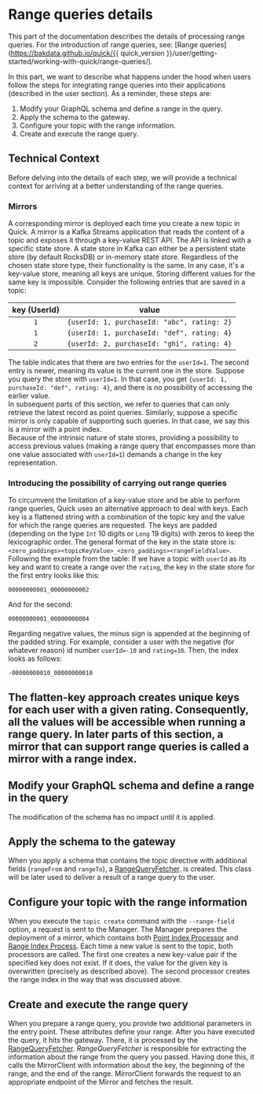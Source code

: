 # Range queries details

This part of the documentation describes the details of processing range queries.
For the introduction of range queries, see:
[Range queries](https://bakdata.github.io/quick/{{ quick_version }}/user/getting-started/working-with-quick/range-queries/).

In this part, we want to describe what happens under the hood
when users follow the steps for integrating range queries into their applications
(described in the user section).
As a reminder, these steps are:
1. Modify your GraphQL schema and define a range in the query.
2. Apply the schema to the gateway.
3. Configure your topic with the range information.
4. Create and execute the range query.

## Technical Context

Before delving into the details of each step,
we will provide a technical context
for arriving at a better understanding of the range queries.

### Mirrors

A corresponding mirror is deployed each time you create a new topic in Quick.
A mirror is a Kafka Streams application that reads the content of a topic
and exposes it through a key-value REST API.
The API is linked with a specific state store.
A state store in Kafka can either be a persistent state store (by default RocksDB)
or in-memory state store.
Regardless of the chosen state store type, their functionality is the same.
In any case, it's a key-value store, meaning all keys are unique.
Storing different values for the same key is impossible.
Consider the following entries that are saved in a topic:

| key (UserId) | value                                       |
|:------------:|---------------------------------------------|
|     `1`      | `{userId: 1, purchaseId: "abc", rating: 2}` |
|     `1`      | `{userId: 1, purchaseId: "def", rating: 4}` |
|     `2`      | `{userId: 2, purchaseId: "ghi", rating: 4}` |

The table indicates that there are two entries for the `userId=1`.
The second entry is newer, meaning its value is the current one in the store.
Suppose you query the store with `userId=1`.
In that case, you get `{userId: 1, purchaseId: "def", rating: 4}`,
and there is no possibility of accessing the earlier value.  
In subsequent parts of this section,
we refer to queries that can only retrieve the latest record as point queries.
Similarly, suppose a specific mirror is only capable of supporting such queries. In that case,
we say this is a mirror with a point index.  
Because of the intrinsic nature of state stores,
providing a possibility to access previous values (making a range query that encompasses more than one value
associated with `userId=1`) demands a change in the key representation.

### Introducing the possibility of carrying out range queries

To circumvent the limitation of a key-value store and be able to perform range queries,
Quick uses an alternative approach to deal with keys.
Each key is a flattened string with a combination of the topic key and the value
for which the range queries are requested.
The keys are padded (depending on the type `Int` 10 digits or `Long` 19 digits)
with zeros to keep the lexicographic order.
The general format of the key in the state store is:
`<zero_paddings><topicKeyValue>_<zero_paddings><rangeFieldValue>`.  
Following the example from the table: If we have a topic with `userId` as its key
and want to create a range over the `rating`,
the key in the state store for the first entry looks like this:
``` 
00000000001_00000000002
```
And for the second:
``` 
00000000001_00000000004
```
Regarding negative values, the minus sign is appended at the beginning of the padded string.
For example, consider a user with the negative (for whatever reason) id number `userId=-10`
and `rating=10`.
Then, the index looks as follows:
``` 
-00000000010_00000000010
```
The flatten-key approach creates unique keys for each user with a given rating.
Consequently, all the values will be accessible when running a range query.
In later parts of this section, a mirror that can support range queries
is called a mirror with a range index.
---

## Modify your GraphQL schema and define a range in the query

The modification of the schema has no impact
until it is applied.

## Apply the schema to the gateway

When you apply a schema that
contains the topic directive with additional fields
(`rangeFrom` and `rangeTo`),
a [RangeQueryFetcher](https://github.com/bakdata/quick/blob/c8778ce527575c545a864ccbc3d98e3502fbb2a2/gateway/src/main/java/com/bakdata/quick/gateway/fetcher/RangeQueryFetcher.java).
is created.
This class will be later used
to deliver a result of a range query to the user.

## Configure your topic with the range information

When you execute the `topic create` command with the `--range-field` option,
a request is sent to the Manager.
The Manager prepares the deployment of a mirror, which contains
both [Point Index Processor](https://github.com/bakdata/quick/blob/master/mirror/src/main/java/com/bakdata/quick/mirror/MirrorProcessor.java)
and [Range Index Process](https://github.com/bakdata/quick/blob/master/mirror/src/main/java/com/bakdata/quick/mirror/range/MirrorRangeProcessor.java).
Each time a new value is sent to the topic, both processors are called.
The first one creates a new key-value pair
if the specified key does not exist.
If it does, the value for the given key is overwritten (precisely as described above).
The second processor creates the range index in the way that was
discussed above.

## Create and execute the range query

When you prepare a range query,
you provide two additional parameters in the entry point.
These attributes define your range.
After you have executed the query, it hits the gateway.
There, it is processed by the [RangeQueryFetcher](https://github.com/bakdata/quick/blob/c8778ce527575c545a864ccbc3d98e3502fbb2a2/gateway/src/main/java/com/bakdata/quick/gateway/fetcher/RangeQueryFetcher.java).
_RangeQueryFetcher_ is responsible for extracting the information
about the range from the query you passed.
Having done this, it calls the MirrorClient with information about the key,
the beginning of the range, and the end of the range.
MirrorClient forwards the request to
an appropriate endpoint of the Mirror
and fetches the result. 
